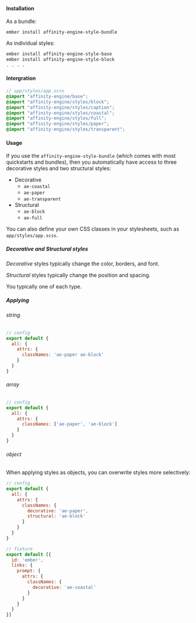 #### Installation

As a bundle:

`ember install affinity-engine-style-bundle`

As individual styles:

```bash
ember install affinity-engine-style-base
ember install affinity-engine-style-block
. . . .
```

#### Intergration

```scss
// app/styles/app.scss
@import "affinity-engine/base";
@import "affinity-engine/styles/block";
@import "affinity-engine/styles/caption";
@import "affinity-engine/styles/coastal";
@import "affinity-engine/styles/full";
@import "affinity-engine/styles/paper";
@import "affinity-engine/styles/transparent";
```

#### Usage

If you use the `affinity-engine-style-bundle` (which comes with most quickstarts and bundles), then you automatically have access to three decorative styles and two structural styles:

  * Decorative
    * `ae-coastal`
    * `ae-paper`
    * `ae-transparent`
  * Structural
    * `ae-block`
    * `ae-full`

You can also define your own CSS classes in your stylesheets, such as `app/styles/app.scss`.

##### Decorative and Structural styles

_Decorative_ styles typically change the color, borders, and font.

_Structural_ styles typically change the position and spacing.

You typically one of each type.

##### Applying

###### string

```js
// config
export default {
  all: {
    attrs: {
      classNames: 'ae-paper ae-block'
    }
  }
}
```

###### array

```js
// config
export default {
  all: {
    attrs: {
      classNames: ['ae-paper', 'ae-block']
    }
  }
}
```

###### object

When applying styles as objects, you can overwrite styles more selectively:

```js
// config
export default {
  all: {
    attrs: {
      classNames: {
        decorative: 'ae-paper',
        structural: 'ae-block'
      }
    }
  }
}

// fixture
export default [{
  id: 'ember',
  links: {
    prompt: {
      attrs: {
        classNames: {
          decorative: 'ae-coastal'
        }
      }
    }
  }
}]
```
